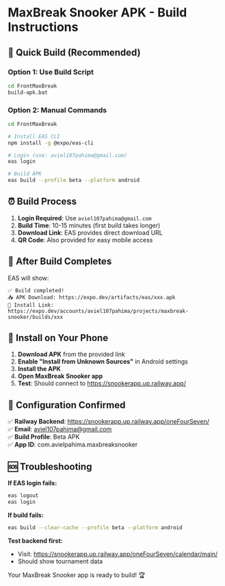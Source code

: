# MaxBreak Snooker APK - Build Instructions

## 🚀 **Quick Build (Recommended)**

### **Option 1: Use Build Script**
```bash
cd FrontMaxBreak
build-apk.bat
```

### **Option 2: Manual Commands**
```bash
cd FrontMaxBreak

# Install EAS CLI
npm install -g @expo/eas-cli

# Login (use: aviel107pahima@gmail.com)
eas login

# Build APK
eas build --profile beta --platform android
```

## ⏰ **Build Process**

1. **Login Required**: Use `aviel107pahima@gmail.com`
2. **Build Time**: 10-15 minutes (first build takes longer)
3. **Download Link**: EAS provides direct download URL
4. **QR Code**: Also provided for easy mobile access

## 📱 **After Build Completes**

EAS will show:
```
✅ Build completed!
📥 APK Download: https://expo.dev/artifacts/eas/xxx.apk
📱 Install Link: https://expo.dev/accounts/aviel107pahima/projects/maxbreak-snooker/builds/xxx
```

## 🎯 **Install on Your Phone**

1. **Download APK** from the provided link
2. **Enable "Install from Unknown Sources"** in Android settings
3. **Install the APK** 
4. **Open MaxBreak Snooker app**
5. **Test**: Should connect to https://snookerapp.up.railway.app/

## 🔧 **Configuration Confirmed**

✅ **Railway Backend**: https://snookerapp.up.railway.app/oneFourSeven/  
✅ **Email**: aviel107pahima@gmail.com  
✅ **Build Profile**: Beta APK  
✅ **App ID**: com.avielpahima.maxbreaksnooker  

## 🆘 **Troubleshooting**

**If EAS login fails:**
```bash
eas logout
eas login
```

**If build fails:**
```bash
eas build --clear-cache --profile beta --platform android
```

**Test backend first:**
- Visit: https://snookerapp.up.railway.app/oneFourSeven/calendar/main/
- Should show tournament data

Your MaxBreak Snooker app is ready to build! 🏆
